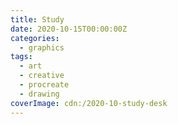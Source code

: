 ```yaml
---
title: Study
date: 2020-10-15T00:00:00Z
categories:
  - graphics
tags:
  - art
  - creative
  - procreate
  - drawing
coverImage: cdn:/2020-10-study-desk
---
```

